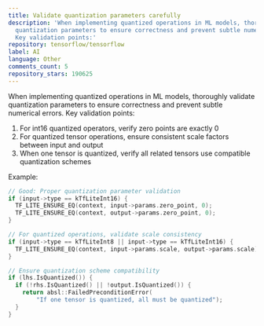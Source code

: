 ```yaml
---
title: Validate quantization parameters carefully
description: 'When implementing quantized operations in ML models, thoroughly validate
  quantization parameters to ensure correctness and prevent subtle numerical errors.
  Key validation points:'
repository: tensorflow/tensorflow
label: AI
language: Other
comments_count: 5
repository_stars: 190625
---
```


When implementing quantized operations in ML models, thoroughly validate quantization parameters to ensure correctness and prevent subtle numerical errors. Key validation points:

1. For int16 quantized operators, verify zero points are exactly 0
2. For quantized tensor operations, ensure consistent scale factors between input and output
3. When one tensor is quantized, verify all related tensors use compatible quantization schemes

Example:
```cpp
// Good: Proper quantization parameter validation
if (input->type == kTfLiteInt16) {
  TF_LITE_ENSURE_EQ(context, input->params.zero_point, 0);
  TF_LITE_ENSURE_EQ(context, output->params.zero_point, 0);
}

// For quantized operations, validate scale consistency
if (input->type == kTfLiteInt8 || input->type == kTfLiteInt16) {
  TF_LITE_ENSURE_EQ(context, input->params.scale, output->params.scale);
}

// Ensure quantization scheme compatibility
if (lhs.IsQuantized()) {
  if (!rhs.IsQuantized() || !output.IsQuantized()) {
    return absl::FailedPreconditionError(
        "If one tensor is quantized, all must be quantized");
  }
}
```